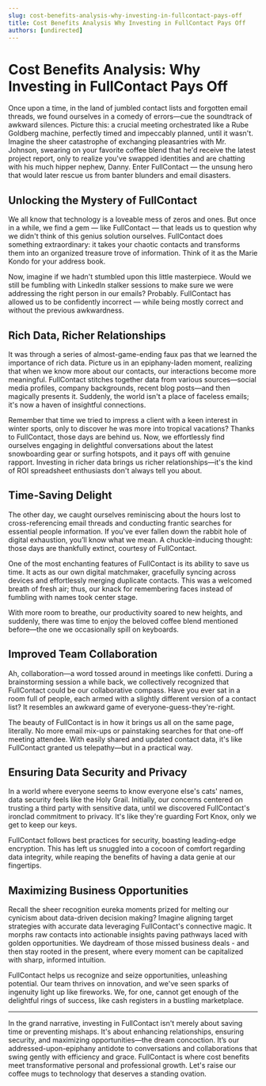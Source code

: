 ```yaml
---
slug: cost-benefits-analysis-why-investing-in-fullcontact-pays-off
title: Cost Benefits Analysis Why Investing in FullContact Pays Off
authors: [undirected]
---
```



# Cost Benefits Analysis: Why Investing in FullContact Pays Off

Once upon a time, in the land of jumbled contact lists and forgotten email threads, we found ourselves in a comedy of errors—cue the soundtrack of awkward silences. Picture this: a crucial meeting orchestrated like a Rube Goldberg machine, perfectly timed and impeccably planned, until it wasn't. Imagine the sheer catastrophe of exchanging pleasantries with Mr. Johnson, swearing on your favorite coffee blend that he'd receive the latest project report, only to realize you've swapped identities and are chatting with his much hipper nephew, Danny. Enter FullContact — the unsung hero that would later rescue us from banter blunders and email disasters. 

## **Unlocking the Mystery of FullContact**

We all know that technology is a loveable mess of zeros and ones. But once in a while, we find a gem — like FullContact — that leads us to question why we didn't think of this genius solution ourselves. FullContact does something extraordinary: it takes your chaotic contacts and transforms them into an organized treasure trove of information. Think of it as the Marie Kondo for your address book. 

Now, imagine if we hadn't stumbled upon this little masterpiece. Would we still be fumbling with LinkedIn stalker sessions to make sure we were addressing the right person in our emails? Probably. FullContact has allowed us to be confidently incorrect — while being mostly correct and without the previous awkwardness.

## **Rich Data, Richer Relationships**

It was through a series of almost-game-ending faux pas that we learned the importance of rich data. Picture us in an epiphany-laden moment, realizing that when we know more about our contacts, our interactions become more meaningful. FullContact stitches together data from various sources—social media profiles, company backgrounds, recent blog posts—and then magically presents it. Suddenly, the world isn't a place of faceless emails; it's now a haven of insightful connections.

Remember that time we tried to impress a client with a keen interest in winter sports, only to discover he was more into tropical vacations? Thanks to FullContact, those days are behind us. Now, we effortlessly find ourselves engaging in delightful conversations about the latest snowboarding gear or surfing hotspots, and it pays off with genuine rapport. Investing in richer data brings us richer relationships—it's the kind of ROI spreadsheet enthusiasts don't always tell you about.

## **Time-Saving Delight**

The other day, we caught ourselves reminiscing about the hours lost to cross-referencing email threads and conducting frantic searches for essential people information. If you’ve ever fallen down the rabbit hole of digital exhaustion, you’ll know what we mean. A chuckle-inducing thought: those days are thankfully extinct, courtesy of FullContact.

One of the most enchanting features of FullContact is its ability to save us time. It acts as our own digital matchmaker, gracefully syncing across devices and effortlessly merging duplicate contacts. This was a welcomed breath of fresh air; thus, our knack for remembering faces instead of fumbling with names took center stage.

With more room to breathe, our productivity soared to new heights, and suddenly, there was time to enjoy the beloved coffee blend mentioned before—the one we occasionally spill on keyboards.

## **Improved Team Collaboration**

Ah, collaboration—a word tossed around in meetings like confetti. During a brainstorming session a while back, we collectively recognized that FullContact could be our collaborative compass. Have you ever sat in a room full of people, each armed with a slightly different version of a contact list? It resembles an awkward game of everyone-guess-they're-right. 

The beauty of FullContact is in how it brings us all on the same page, literally. No more email mix-ups or painstaking searches for that one-off meeting attendee. With easily shared and updated contact data, it's like FullContact granted us telepathy—but in a practical way.

## **Ensuring Data Security and Privacy**

In a world where everyone seems to know everyone else's cats' names, data security feels like the Holy Grail. Initially, our concerns centered on trusting a third party with sensitive data, until we discovered FullContact's ironclad commitment to privacy. It's like they're guarding Fort Knox, only we get to keep our keys. 

FullContact follows best practices for security, boasting leading-edge encryption. This has left us snuggled into a cocoon of comfort regarding data integrity, while reaping the benefits of having a data genie at our fingertips.

## **Maximizing Business Opportunities**

Recall the sheer recognition eureka moments prized for melting our cynicism about data-driven decision making? Imagine aligning target strategies with accurate data leveraging FullContact's connective magic. It morphs raw contacts into actionable insights paving pathways laced with golden opportunities. We daydream of those missed business deals - and then stay rooted in the present, where every moment can be capitalized with sharp, informed intuition.

FullContact helps us recognize and seize opportunities, unleashing potential. Our team thrives on innovation, and we've seen sparks of ingenuity light up like fireworks. We, for one, cannot get enough of the delightful rings of success, like cash registers in a bustling marketplace.

---

In the grand narrative, investing in FullContact isn't merely about saving time or preventing mishaps. It's about enhancing relationships, ensuring security, and maximizing opportunities—the dream concoction. It’s our addressed-upon-epiphany antidote to conversations and collaborations that swing gently with efficiency and grace. FullContact is where cost benefits meet transformative personal and professional growth. Let's raise our coffee mugs to technology that deserves a standing ovation.